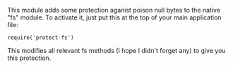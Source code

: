 This module adds some protection aganist poison null bytes to the native "fs" module. To activate it, just put this at the top of your main application file:

    require('protect-fs')

This modifies all relevant fs methods (I hope I didn't forget any) to give you this protection.
